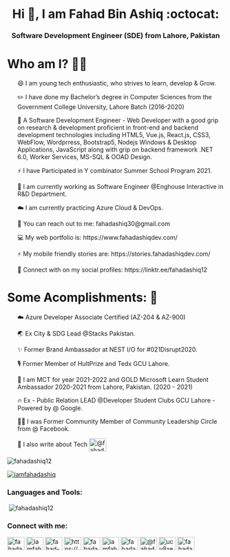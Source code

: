 <!--
**fahadashiq12/fahadashiq12** is a ✨ _special_ ✨ repository because its `README.md` (this file) appears on your GitHub profile.
Here are some ideas to get you started:

- 🔭 I’m currently working on 
- 🌱 I’m currently learning ...
- 👯 I’m looking to collaborate on ...
- 🤔 I’m looking for help with ...
- 💬 Ask me about ...
- 📫 How to reach me: ...
<ul> ⚡ Junior Software Engineer. </ul>
<ul> 🎙️ I consider myself Technophile. </ul>
- 😄 Pronouns: ...
-  Fun fact: ...
-->

<h1 align="center">Hi 👋, I am Fahad Bin Ashiq :octocat: </h1>
<h3 align="center"> Software Development Engineer (SDE) from Lahore, Pakistan </h3>

# Who am I? 👨‍💻
<p>
<list>
<ul> 😄 I am young tech enthusiastic, who strives to learn, develop & Grow. </ul>
<ul> ✏️ I have done my Bachelor’s degree in Computer Sciences from the Government College University, Lahore Batch (2016-2020) </ul>
<ul> 🚀 A Software Development Engineer - Web Developer with a good grip on research & development proficient in front-end and backend development technologies including HTML5, Vue.js, React.js, CSS3, WebFlow, Wordprress, Bootstrap5, Nodejs Windows & Desktop Applications, JavaScript along with grip on backend framework .NET 6.0, Worker Services, MS-SQL & OOAD Design. </ul>
<ul> ⚡ I have Participated in Y combinator Summer School Program 2021. </ul>
<ul> 🔭 I am currently working as Software Engineer @Enghouse Interactive in R&D Department. </ul>
<ul> ☁️ I am currently practicing Azure Cloud & DevOps. </ul>
<ul> 📩 You can reach out to me: fahadashiq30@gmail.com </ul>
<ul> 💻 My web portfolio is: https://www.fahadashiqdev.com/ </ul>
<ul> ⚡ My mobile friendly stories are: https://stories.fahadashiqdev.com/ </ul>
<ul> 🌱 Connect with on my social profiles: https://linktr.ee/fahadashiq12 </ul>
</list>
</p>

# Some Acomplishments: 🚀
<p>
  <list>
    <ol> ☁️ Azure Developer Associate Certified (AZ-204 & AZ-900) </ol> 
    <ol> 🌏 Ex City & SDG Lead @Stacks Pakistan. </ol>
    <ol> ✨ Former Brand Ambassador at NEST I/O for #021Disrupt2020. </ol>
    <ol> 🎙️ Former Member of HultPrize and Tedx GCU Lahore. </ol>
    <ol> 🔭 I am MCT for year 2021-2022 and GOLD Microsoft Learn Student Ambassador 2020-2021 from Lahore, Pakistan. (2020 - 2021) </ol>
    <ol> 🔥 Ex - Public Relation LEAD @Developer Student Clubs GCU Lahore - Powered by @ Google. </ol>
    <ol> 🙌🏻 I was Former Community Member of Community Leadership Circle from @ Facebook. </ol>
    <ol> 💬 I also write about Tech <a href="https://medium.com/@fahadashiq30" target="blank"><img align="center" src="https://cdn.jsdelivr.net/npm/simple-icons@3.0.1/icons/medium.svg" alt="@fahadashiq30" height="30" width="40" /></a> </ol>
  </list>
</p>

<p align="left"> <img src="https://komarev.com/ghpvc/?username=fahadashiq12&label=Profile%20views&color=0e75b6&style=flat" alt="fahadashiq12" /> </p>

<p align="left"> <a href="https://twitter.com/iamfahadashiq" target="blank"><img src="https://img.shields.io/twitter/follow/iamfahadashiq?logo=twitter&style=for-the-badge" alt="iamfahadashiq" /></a> </p>


<h3 align="left">Languages and Tools:</h3>

<p>&nbsp;<img align="center" src="https://github-readme-stats.vercel.app/api?username=fahadashiq12&show_icons=true&locale=en" alt="fahadashiq12" /></p>

<h3 align="left">Connect with me:</h3>
<p align="left">
<a href="https://codepen.io/fahadashiq" target="blank"><img align="center" src="https://cdn.jsdelivr.net/npm/simple-icons@3.0.1/icons/codepen.svg" alt="fahadashiq" height="30" width="40" /></a>
<a href="https://twitter.com/iamfahadashiq" target="blank"><img align="center" src="https://cdn.jsdelivr.net/npm/simple-icons@3.0.1/icons/twitter.svg" alt="iamfahadashiq" height="30" width="40" /></a>
<a href="https://linkedin.com/in/fahad-ashiq-303/" target="blank"><img align="center" src="https://cdn.jsdelivr.net/npm/simple-icons@3.0.1/icons/linkedin.svg" alt="fahad-ashiq-303/" height="30" width="40" /></a>
<a href="https://stackoverflow.com/users/https://stackexchange.com/users/12114647/fahad-ashiq" target="blank"><img align="center" src="https://cdn.jsdelivr.net/npm/simple-icons@3.0.1/icons/stackoverflow.svg" alt="https://stackexchange.com/users/12114647/fahad-ashiq" height="30" width="40" /></a>
<a href="https://fb.com/fahadashiq30" target="blank"><img align="center" src="https://cdn.jsdelivr.net/npm/simple-icons@3.0.1/icons/facebook.svg" alt="fahadashiq30" height="30" width="40" /></a>
<a href="https://instagram.com/iamfahadashiq" target="blank"><img align="center" src="https://cdn.jsdelivr.net/npm/simple-icons@3.0.1/icons/instagram.svg" alt="iamfahadashiq" height="30" width="40" /></a>
<a href="https://www.behance.net/fahadashiq57b7" target="blank"><img align="center" src="https://cdn.jsdelivr.net/npm/simple-icons@3.0.1/icons/behance.svg" alt="fahadashiq57b7" height="30" width="40" /></a>
<a href="https://medium.com/@fahadashiq30" target="blank"><img align="center" src="https://cdn.jsdelivr.net/npm/simple-icons@3.0.1/icons/medium.svg" alt="@fahadashiq30" height="30" width="40" /></a>
<a href="https://www.youtube.com/c/ucy8xex2txdyiipoo8yatbeq/featured" target="blank"><img align="center" src="https://cdn.jsdelivr.net/npm/simple-icons@3.0.1/icons/youtube.svg" alt="ucy8xex2txdyiipoo8yatbeq/featured" height="30" width="40" /></a>
<a href="https://www.hackerrank.com/fahadashiq30" target="blank"><img align="center" src="https://cdn.jsdelivr.net/npm/simple-icons@3.0.1/icons/hackerrank.svg" alt="fahadashiq30" height="30" width="40" /></a>
</p>   
